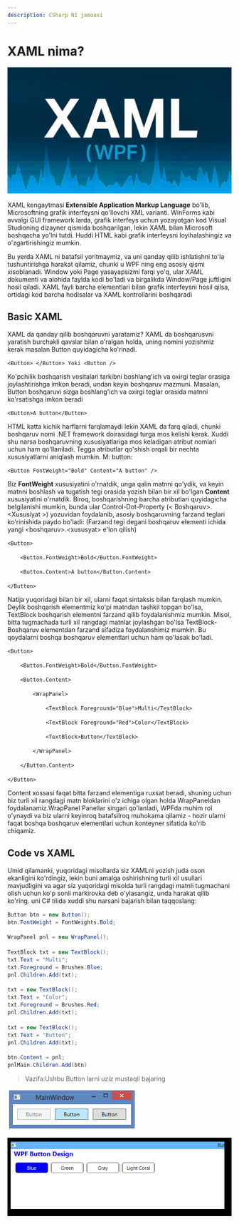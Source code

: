 ```yaml
---
description: CSharp N1 jamoasi
---
```


# XAML nima?

![](../../../.gitbook/assets/osha3.jpg)

XAML kengaytmasi **Extensible Application Markup Language** bo'lib, Microsoftning grafik interfeysni qo'llovchi XML varianti. WinForms kabi avvalgi GUI framework larda, grafik interfeys uchun yozayotgan kod Visual Studioning dizayner qismida boshqarilgan, lekin XAML bilan Microsoft boshqacha yo'lni tutdi. Huddi HTML kabi grafik interfeysni loyihalashingiz va o'zgartirishingiz mumkin.

Bu yerda XAML ni batafsil yoritmaymiz, va uni qanday qilib ishlatishni to'la tushuntirishga harakat qilamiz, chunki u WPF ning eng asosiy qismi xisoblanadi. Window yoki Page yasayapsizmi farqi yo'q, ular XAML dokumenti va alohida faylda kodi bo'ladi va birgalikda Window/Page juftligini hosil qiladi. XAML fayli barcha elementlari bilan grafik interfeysni hosil qilsa, ortidagi kod barcha hodisalar va XAML kontrollarini boshqaradi

## Basic XAML

XAML da qanday qilib boshqaruvni yaratamiz? XAML da boshqarusvni yaratish burchakli qavslar bilan o'ralgan holda, uning nomini yozishmiz kerak masalan Button quyidagicha ko'rinadi.

```markup
<Button> </Button> Yoki <Button />
```

Ko'pchilik boshqarish vositalari tarkibni boshlang'ich va oxirgi teglar orasiga joylashtirishga imkon beradi, undan keyin boshqaruv mazmuni. Masalan, Button boshqaruvi sizga boshlang'ich va oxirgi teglar orasida matnni ko'rsatishga imkon beradi

```markup
<Button>A button</Button>
```

HTML katta kichik harflarni farqlamaydi lekin XAML da farq qiladi, chunki boshqaruv nomi .NET framework doirasidagi turga mos kelishi kerak. Xuddi shu narsa boshqaruvning xususiyatlariga mos keladigan atribut nomlari uchun ham qo'llaniladi. Tegga atributlar qo'shish orqali bir nechta xususiyatlarni aniqlash mumkin. M: button:

```markup
<Button FontWeight="Bold" Content="A button" />
```

Biz **FontWeight** xususiyatini o'rnatdik, unga qalin matnni qo'ydik, va keyin matnni boshlash va tugatish tegi orasida yozish bilan bir xil bo'lgan **Content** xususiyatini o'rnatdik. Biroq, boshqarishning barcha atributlari quyidagicha belgilanishi mumkin, bunda ular Control-Dot-Property \(&lt; Boshqaruv&gt;.&lt;Xususiyat &gt;\) yozuvidan foydalanib, asosiy boshqaruvning farzand teglari ko'rinishida paydo bo'ladi: \(Farzand tegi degani boshqaruv elementi ichida yangi &lt;boshqaruv&gt;.&lt;xususyat&gt; e'lon qilish\)

```markup
<Button>

    <Button.FontWeight>Bold</Button.FontWeight>

    <Button.Content>A button</Button.Content>

</Button>
```

Natija yuqoridagi bilan bir xil, ularni faqat sintaksis bilan farqlash mumkin. Deylik boshqarish elementmiz ko'pi matndan tashkil topgan bo'lsa, TextBlock boshqarish elementni farzand qilib foydalanishmiz mumkin. Misol, bitta tugmachada turli xil rangdagi matnlar joylashgan bo'lsa TextBlock-Boshqaruv elementdan farzand sifadiza foydalanshimiz mumkin. Bu qoydalarni boshqa boshqaruv elementlari uchun ham qo'lasak bo'ladi.

```markup
<Button>

    <Button.FontWeight>Bold</Button.FontWeight>

    <Button.Content>

        <WrapPanel>

            <TextBlock Foreground="Blue">Multi</TextBlock>

            <TextBlock Foreground="Red">Color</TextBlock>

            <TextBlock>Button</TextBlock>

        </WrapPanel>

    </Button.Content>

</Button>
```

Content xossasi faqat bitta farzand elementiga ruxsat beradi, shuning uchun biz turli xil rangdagi matn bloklarini o'z ichiga olgan holda WrapPaneldan foydalanamiz.WrapPanel Panellar singari qo'lanladi, WPFda muhim rol o'ynaydi va biz ularni keyinroq batafsilroq muhokama qilamiz - hozir ularni faqat boshqa boshqaruv elementlari uchun konteyner sifatida ko'rib chiqamiz.

## **Code vs XAML**

Umid qilamanki, yuqoridagi misollarda siz XAMLni yozish juda oson ekanligini ko'rdingiz, lekin buni amalga oshirishning turli xil usullari mavjudligini va agar siz yuqoridagi misolda turli rangdagi matnli tugmachani olish uchun ko'p sonli markirovka deb o'ylasangiz, unda harakat qilib ko'ring. uni C\# tilida xuddi shu narsani bajarish bilan taqqoslang:

```csharp
Button btn = new Button();
btn.FontWeight = FontWeights.Bold;

WrapPanel pnl = new WrapPanel();

TextBlock txt = new TextBlock();
txt.Text = "Multi";
txt.Foreground = Brushes.Blue;
pnl.Children.Add(txt);

txt = new TextBlock();
txt.Text = "Color";
txt.Foreground = Brushes.Red;
pnl.Children.Add(txt);

txt = new TextBlock();
txt.Text = "Button";
pnl.Children.Add(txt);

btn.Content = pnl;
pnlMain.Children.Add(btn)
```

> Vazifa:Ushbu Button larni uziz mustaqil bajaring

![1 - vazifa](../../../.gitbook/assets/wpf3.png)

![2 - vazifa](../../../.gitbook/assets/wpf4.png)

